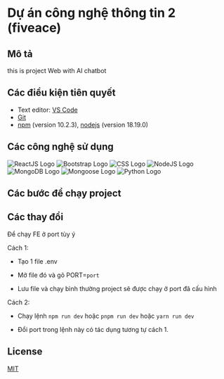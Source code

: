 # Dự án công nghệ thông tin 2 (fiveace)

## Mô tả

this is project Web with AI chatbot

## Các điều kiện tiên quyết

-   Text editor: [VS Code](https://www.google.com/url?sa=t&rct=j&q=&esrc=s&source=web&cd=&cad=rja&uact=8&ved=2ahUKEwii6J-yn7yDAxWe0KACHZeJCJoQFnoECBAQAQ&url=https%3A%2F%2Fcode.visualstudio.com%2Fdownload&usg=AOvVaw11fc5fOXYIyxQh75jYLjXg&opi=89978449)
-   [Git](https://www.google.com/url?sa=t&rct=j&q=&esrc=s&source=web&cd=&cad=rja&uact=8&ved=2ahUKEwjCydKUn7yDAxVW-TgGHXH5ClAQFnoECAoQAQ&url=https%3A%2F%2Fgit-scm.com%2F&usg=AOvVaw1lFNWgbWf8FsbaoU4AOPBr&opi=89978449)
-   [npm](https://www.digitalocean.com/community/tutorials/how-to-install-node-js-on-ubuntu-20-04) (version 10.2.3), [nodejs](https://www.google.com/url?sa=t&rct=j&q=&esrc=s&source=web&cd=&cad=rja&uact=8&ved=2ahUKEwiV0Oufn7yDAxVG7TgGHTX3CeYQFnoECBYQAQ&url=https%3A%2F%2Fnodejs.org%2Fen%2Fdownload&usg=AOvVaw1KKGKc_Mgv9UPW5EWXuSiV&opi=89978449) (version 18.19.0)

## Các công nghệ sử dụng

![ReactJS Logo](https://img.shields.io/badge/React-%2361DAFB.svg?&style=for-the-badge&logo=react&logoColor=white)
![Bootstrap Logo](https://img.shields.io/badge/Bootstrap-%237952B3.svg?&style=for-the-badge&logo=bootstrap&logoColor=white)
![CSS Logo](https://img.shields.io/badge/css-1572b6?style=for-the-badge&logo=css3&logoColor=ffffff)
![NodeJS Logo](https://img.shields.io/badge/node.js-339933?style=for-the-badge&logo=node.js&logoColor=ffffff)
![MongoDB Logo](https://img.shields.io/badge/MongoDB-%234ea94b.svg?&style=for-the-badge&logo=mongodb&logoColor=white)
![Mongoose Logo](https://img.shields.io/badge/Mongoose-%23880000.svg?&style=for-the-badge&logo=mongoose&logoColor=white)
![Python Logo](https://img.shields.io/badge/Python-%233776AB.svg?&style=for-the-badge&logo=python&logoColor=white)

## Các bước để chạy project

## Các thay đổi

Để chạy FE ở port tùy ý

Cách 1:

- Tạo 1 file .env

- Mở file đó và gõ PORT=`port`

- Lưu file và chạy bình thường project sẽ được chạy ở port đã cấu hình

Cách 2:

- Chạy lệnh `npm run dev`  hoặc  `pnpm run dev` hoặc  `yarn run dev`

- Đổi port trong lệnh này có tác dụng tương tự cách 1.

## License

[MIT](https://github.com/mrcaidev/hooks/tree/master/LICENSE)
